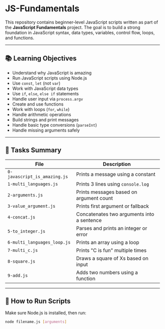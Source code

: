 # JS-Fundamentals


This repository contains beginner-level JavaScript scripts written as part of the **JavaScript Fundamentals** project. The goal is to build a strong foundation in JavaScript syntax, data types, variables, control flow, loops, and functions.

---

## 📚 Learning Objectives

- Understand why JavaScript is amazing
- Run JavaScript scripts using Node.js
- Use `const`, `let` (not `var`)
- Work with JavaScript data types
- Use `if`, `else`, `else if` statements
- Handle user input via `process.argv`
- Create and use functions
- Work with loops (`for`, `while`)
- Handle arithmetic operations
- Build strings and print messages
- Handle basic type conversions (`parseInt`)
- Handle missing arguments safely

---

## 🧠 Tasks Summary

| File | Description |
|------|-------------|
| `0-javascript_is_amazing.js` | Prints a message using a constant |
| `1-multi_languages.js` | Prints 3 lines using `console.log` |
| `2-arguments.js` | Prints messages based on argument count |
| `3-value_argument.js` | Prints first argument or fallback |
| `4-concat.js` | Concatenates two arguments into a sentence |
| `5-to_integer.js` | Parses and prints an integer or error |
| `6-multi_languages_loop.js` | Prints an array using a loop |
| `7-multi_c.js` | Prints "C is fun" multiple times |
| `8-square.js` | Draws a square of Xs based on input |
| `9-add.js` | Adds two numbers using a function |

---

## 🚀 How to Run Scripts

Make sure Node.js is installed, then run:
```bash
node filename.js [arguments]
